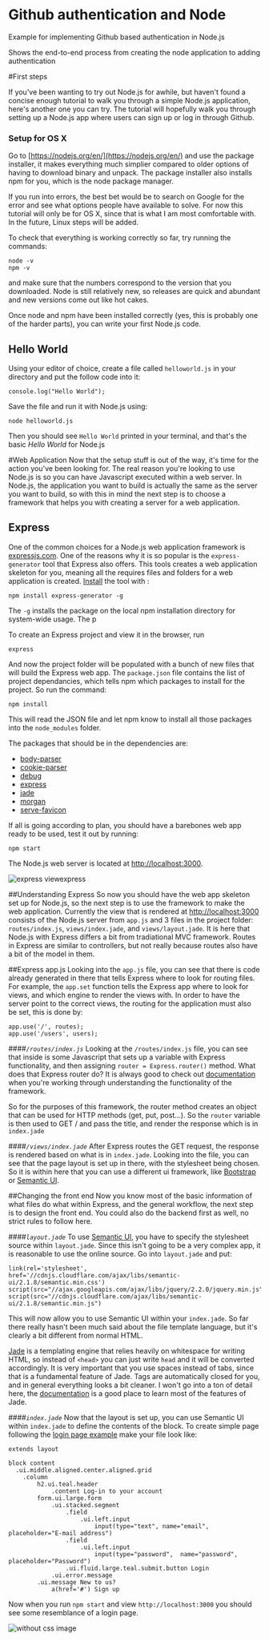 # Github authentication and Node
Example for implementing Github based authentication in Node.js

Shows the end-to-end process from creating the node application to adding authentication 

#First steps

If you've been wanting to try out Node.js for awhile, but haven't found a concise enough tutorial to walk you through a simple Node.js application, here's another one you can try. The tutorial will hopefully walk you through setting up a Node.js app where users can sign up or log in through Github. 

### Setup for OS X
Go to [https://nodejs.org/en/](https://nodejs.org/en/) and use the package installer, it makes everything much simplier compared to older options of having to download binary and unpack. The package installer also installs npm for you, which is the node package manager. 

If you run into errors, the best bet would be to search on Google for the error and see what options people have available to solve. For now this tutorial will only be for OS X, since that is what I am most comfortable with. In the future, Linux steps will be added. 

To check that everything is working correctly so far, try running the commands: 
```
node -v
npm -v
```
and make sure that the numbers correspond to the version that you downloaded. Node is still relatively new, so releases are quick and abundant and new versions come out like hot cakes.

Once node and npm have been installed correctly (yes, this is probably one of the harder parts), you can write your first Node.js code. 

## Hello World
Using your editor of choice, create a file called `helloworld.js` in your directory and put the follow code into it:

```
console.log("Hello World");
```

Save the file and run it with Node.js using:
```
node helloworld.js
```

Then you should see `Hello World` printed in your terminal, and that's the basic *Hello World* for Node.js

#Web Application
Now that the setup stuff is out of the way, it's time for the action you've been looking for. The real reason you're looking to use Node.js is so you can have Javascript executed within a web server. In Node.js, the application you want to build is actually the same as the server you want to build, so with this in mind the next step is to choose a framework that helps you with creating a server for a web application. 

## Express
One of the common choices for a Node.js web application framework is [expressjs.com](Express). One of the reasons why it is so popular is the `express-generator` tool that Express also offers. This tools creates a web application skeleton for you, meaning all the requires files and folders for a web application is created. [Install](http://expressjs.com/en/starter/generator.html) the tool with :
```
npm install express-generator -g
```

The `-g` installs the package on the local npm installation directory for system-wide usage. The p

To create an Express project and view it in the browser, run 
```
express
```

And now the project folder will be populated with a bunch of new files that will build the Express web app. The `package.json` file contains the list of project dependancies, which tells npm which packages to install for the project. So run the command:

```
npm install
```
This will read the JSON file and let npm know to install all those packages into the `node_modules` folder. 

The packages that should be in the dependencies are:

* [body-parser](https://www.npmjs.com/package/body-parser)
* [cookie-parser](https://www.npmjs.com/package/cookie-parser)
* [debug](https://www.npmjs.com/package/debug)
* [express](https://www.npmjs.com/package/express)
* [jade](https://www.npmjs.com/package/jade)
* [morgan](https://www.npmjs.com/package/morgan)
* [serve-favicon](https://www.npmjs.com/package/serve-favicon)

If all is going according to plan, you should have a barebones web app ready to be used, test it out by running:
```
npm start
```
The Node.js web server is located at [http://localhost:3000](http://localhost:3000). 

![express viewexpress](/express-screen.png)

##Understanding Express
So now you should have the web app skeleton set up for Node.js, so the next step is to use the framework to make the web application. Currently the view that is rendered at [http://localhost:3000](http://localhost:3000) consists of the Node.js server from `app.js` and 3 files in the project folder: `routes/index.js`, `views/index.jade`, and `views/layout.jade`. It is here that Node.js with Express differs a bit from tradiational MVC framework. Routes in Express are similar to controllers, but not really because routes also have a bit of the model in them. 

##Express app.js
Looking into the `app.js` file, you can see that there is code already generated in there that tells Express where to look for routing files. For example, the `app.set` function tells the Express app where to look for views, and which engine to render the views with. In order to have the server point to the correct views, the routing for the application must also be set, this is done by: 
```
app.use('/', routes);
app.use('/users', users);
```
####*`/routes/index.js`*
Looking at the `/routes/index.js` file, you can see that inside is some Javascript that sets up a variable with Express functionality, and then assigning `router = Express.router()` method. What  does that Express router do? It is always good to check out [documentation](http://expressjs.com/en/4x/api.html#router) when you're working through understanding the functionality of the framework. 

So for the purposes of this framework, the router method creates an object that can be used for HTTP methods (get, put, post...). So the `router` variable is then used to GET / and pass the title, and render the response which is in `index.jade` 

####*`/views/index.jade`*
After Express routes the GET request, the response is rendered based on what is in `index.jade`. Looking into the file, you can see that the page layout is set up in there, with the stylesheet being chosen. So it is within here that you can use a different ui framework, like [Bootstrap](http://getbootstrap.com) or [Semantic UI](http://semantic-ui.com). 

##Changing the front end
Now you know most of the basic information of what files do what within Express, and the general workflow, the next step is to design the front end. You could also do the backend first as well, no strict rules to follow here. 

####*`layout.jade`*
To use [Semantic UI](http://semantic-ui.com), you have to specify the stylesheet source within `layout.jade`. Since this isn't going to be a very complex app, it is reasonable to use the online source. Go into `layout.jade` and put:
```
link(rel='stylesheet', href='//cdnjs.cloudflare.com/ajax/libs/semantic-ui/2.1.8/semantic.min.css')
script(src="//ajax.googleapis.com/ajax/libs/jquery/2.2.0/jquery.min.js")
script(src="//cdnjs.cloudflare.com/ajax/libs/semantic-ui/2.1.8/semantic.min.js")
```

This will now allow you to use Semantic UI within your `index.jade`. So far there really hasn't been much said about the file template language, but it's clearly a bit different from normal HTML. 

[Jade](http://jade-lang.com) is a templating engine that relies heavily on whitespace for writing HTML, so instead of `<head>` you can just write `head` and it will be converted accordingly. It is very important that you use spaces instead of tabs, since that is a fundamental feature of Jade. Tags are automatically closed for you, and in general everything looks a bit cleaner. I won't go into a ton of detail here, the [documentation](http://jade-lang.com/reference) is a good place to learn most of the features of Jade.

####*`index.jade`*
Now that the layout is set up, you can use Semantic UI within `index.jade` to define the contents of the block. To create simple page following the [login page example](http://semantic-ui.com/examples/login.html) make your file look like:
```
extends layout

block content
  .ui.middle.aligned.center.aligned.grid
    .column
        h2.ui.teal.header
            .content Log-in to your account
        form.ui.large.form
            .ui.stacked.segment
                .field
                    .ui.left.input
                        input(type="text", name="email", placeholder="E-mail address")
                .field
                    .ui.left.input
                        input(type="password",  name="password", placeholder="Password")
                .ui.fluid.large.teal.submit.button Login  
            .ui.error.message
        .ui.message New to us? 
            a(href='#') Sign up 
```
Now when you run `npm start` and view `http://localhost:3000` you should see some resemblance of a login page. 

![without css image](/semantic-nocss.png)


